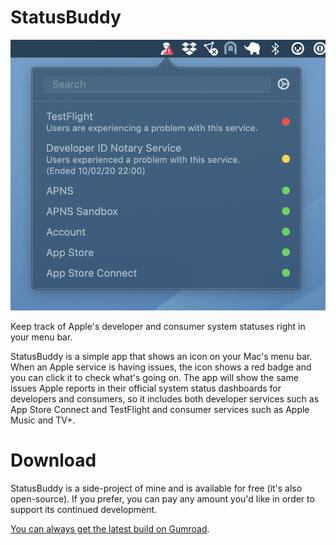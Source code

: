# StatusBuddy

![screenshot](./screenshots/main.png)

Keep track of Apple's developer and consumer system statuses right in your menu bar.

StatusBuddy is a simple app that shows an icon on your Mac's menu bar. When an Apple service is having issues, the icon shows a red badge and you can click it to check what's going on. The app will show the same issues Apple reports in their official system status dashboards for developers and consumers, so it includes both developer services such as App Store Connect and TestFlight and consumer services such as Apple Music and TV+.

# Download

StatusBuddy is a side-project of mine and is available for free (it's also open-source). If you prefer, you can pay any amount you'd like in order to support its continued development.

[You can always get the latest build on Gumroad](https://statusbuddy.app).